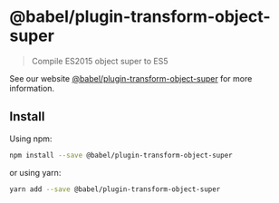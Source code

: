 # @babel/plugin-transform-object-super

> Compile ES2015 object super to ES5

See our website [@babel/plugin-transform-object-super](https://babeljs.io/docs/en/next/babel-plugin-transform-object-super.html) for more information.

## Install

Using npm:

```sh
npm install --save @babel/plugin-transform-object-super
```

or using yarn:

```sh
yarn add --save @babel/plugin-transform-object-super
```
